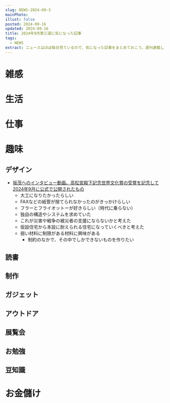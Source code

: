 ```yaml
---
slug: NEWS-2024-09-3
mainPhoto: 
illust: false
posted: 2024-09-16
updated: 2024-09-16
title: 2024年9月第三週に気になった記事
tags:
  - NEWS
extract: ニュースはほぼ毎日見ているので、気になった記事をまとめておこう。週刊連載したい。
---
```


# 雑感

# 生活

# 仕事

# 趣味

## デザイン

- [坂茂へのインタビュー動画。高松宮殿下記念世界文化賞の受賞を記念して2024年9月に公式で公開されたもの](https://architecturephoto.net/215643/)  
  - 大工になりたかったらしい
  - FAXなどの紙管が捨てられなかったのがきっかけらしい
  - フラーとフライオットーが好きらしい（時代に乗らない）
  - 独自の構造やシステムを求めていた
  - これが災害や戦争の被災者の支援にならないかと考えた
  - 仮設住宅から本設に耐えられる住宅になっていくべきと考えた
  - 弱い材料に制限がある材料に興味がある
    - 制約のなかで、その中でしかできないものを作りたい

## 読書

## 制作

## ガジェット

## アウトドア

## 展覧会

## お勉強

## 豆知識

# お金儲け
